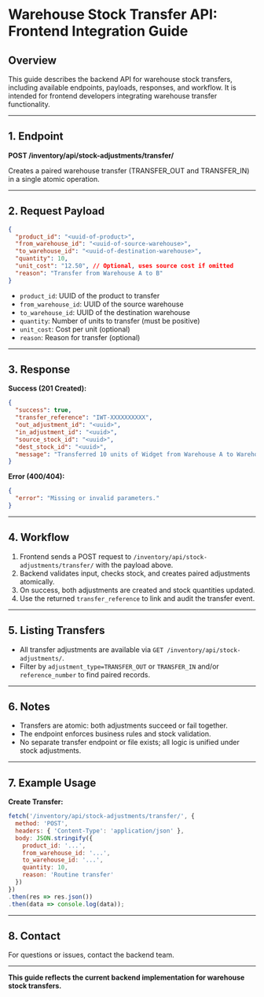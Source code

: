 # Warehouse Stock Transfer API: Frontend Integration Guide

## Overview
This guide describes the backend API for warehouse stock transfers, including available endpoints, payloads, responses, and workflow. It is intended for frontend developers integrating warehouse transfer functionality.

---

## 1. Endpoint

**POST /inventory/api/stock-adjustments/transfer/**

Creates a paired warehouse transfer (TRANSFER_OUT and TRANSFER_IN) in a single atomic operation.

---

## 2. Request Payload

```json
{
  "product_id": "<uuid-of-product>",
  "from_warehouse_id": "<uuid-of-source-warehouse>",
  "to_warehouse_id": "<uuid-of-destination-warehouse>",
  "quantity": 10,
  "unit_cost": "12.50", // Optional, uses source cost if omitted
  "reason": "Transfer from Warehouse A to B"
}
```

- `product_id`: UUID of the product to transfer
- `from_warehouse_id`: UUID of the source warehouse
- `to_warehouse_id`: UUID of the destination warehouse
- `quantity`: Number of units to transfer (must be positive)
- `unit_cost`: Cost per unit (optional)
- `reason`: Reason for transfer (optional)

---

## 3. Response

**Success (201 Created):**
```json
{
  "success": true,
  "transfer_reference": "IWT-XXXXXXXXXX",
  "out_adjustment_id": "<uuid>",
  "in_adjustment_id": "<uuid>",
  "source_stock_id": "<uuid>",
  "dest_stock_id": "<uuid>",
  "message": "Transferred 10 units of Widget from Warehouse A to Warehouse B."
}
```

**Error (400/404):**
```json
{
  "error": "Missing or invalid parameters."
}
```

---

## 4. Workflow
1. Frontend sends a POST request to `/inventory/api/stock-adjustments/transfer/` with the payload above.
2. Backend validates input, checks stock, and creates paired adjustments atomically.
3. On success, both adjustments are created and stock quantities updated.
4. Use the returned `transfer_reference` to link and audit the transfer event.

---

## 5. Listing Transfers
- All transfer adjustments are available via `GET /inventory/api/stock-adjustments/`.
- Filter by `adjustment_type=TRANSFER_OUT` or `TRANSFER_IN` and/or `reference_number` to find paired records.

---

## 6. Notes
- Transfers are atomic: both adjustments succeed or fail together.
- The endpoint enforces business rules and stock validation.
- No separate transfer endpoint or file exists; all logic is unified under stock adjustments.

---

## 7. Example Usage

**Create Transfer:**
```js
fetch('/inventory/api/stock-adjustments/transfer/', {
  method: 'POST',
  headers: { 'Content-Type': 'application/json' },
  body: JSON.stringify({
    product_id: '...',
    from_warehouse_id: '...',
    to_warehouse_id: '...',
    quantity: 10,
    reason: 'Routine transfer'
  })
})
.then(res => res.json())
.then(data => console.log(data));
```

---

## 8. Contact
For questions or issues, contact the backend team.

---

**This guide reflects the current backend implementation for warehouse stock transfers.**
